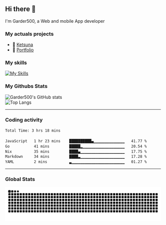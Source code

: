 ## Hi there 👋

I'm Garder500, a Web and mobile App developer

### My actuals projects 
- 🔭 [Ketsuna](https://ketsuna.com)
- 🌱 [Portfolio](https://jeremysoler.com)

### My skills

[![My Skills](https://skillicons.dev/icons?i=js,ts,html,bots,css,dotnet,rust,go,firebase,php,nodejs,nextjs,mysql,postgres,prisma,mongodb,vue,react,nuxtjs&perline=5)](https://skillicons.dev)

### My Githubs Stats

<!--- ![Garder 500 stats](https://github-readme-stats.vercel.app/api?username=garder500&show_icons=true&theme=Gradient) -->
![Garder500's GitHub stats](https://github-readme-stats.vercel.app/api?username=garder500&show_icons=true&theme=material-palenight&include_all_commits=true&custom_title=My%20Github%20Stats)
<br/>
![Top Langs](https://github-readme-stats.vercel.app/api/top-langs/?username=garder500&theme=material-palenight&layout=compact)

---
### Coding activity

<!--START_SECTION:waka-->

```txt
Total Time: 3 hrs 18 mins

JavaScript   1 hr 23 mins    ██████████▄▁▁▁▁▁▁▁▁▁▁▁▁▁▁   41.77 %
Go           41 mins         █████▂▁▁▁▁▁▁▁▁▁▁▁▁▁▁▁▁▁▁▁   20.54 %
Nix          35 mins         ████▄▁▁▁▁▁▁▁▁▁▁▁▁▁▁▁▁▁▁▁▁   17.75 %
Markdown     34 mins         ████▃▁▁▁▁▁▁▁▁▁▁▁▁▁▁▁▁▁▁▁▁   17.28 %
YAML         2 mins          ▃▁▁▁▁▁▁▁▁▁▁▁▁▁▁▁▁▁▁▁▁▁▁▁▁   01.27 %
```

<!--END_SECTION:waka-->

---

### Global Stats 

![Snake.svg](https://github.com/garder500/garder500/blob/output/github-contribution-grid-snake.svg)
